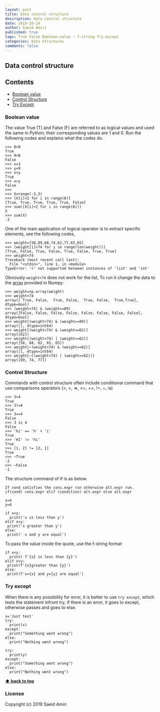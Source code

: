 ```yaml
---
layout: post
title: Data control structure
description: Data control structure
date: 2019-10-24
author: Saeid Amiri
published: true
tags: True False Boolean-value ~ f-string Try-except
categories: Data Structures
comments: false
---
```



## Data control structure


## Contents
- [Boolean value](#boolean-value)
- [Control Structure](#control-structure)
- [Try Except](#try-except)

### Boolean value
The value True (T) and False (F) are referred to as logical values and used the same in Python; their corresponding values are 1 and 0. Run the following codes and explains what the codes do.


```
>>> 8<9
True
>>> 9<8
False
>>> x=3
>>> y=9
>>> x<y
True
>>> x>y
False
>>>
>>> X=range(-3,3)
>>> [X[i]<2 for i in range(6)]
[True, True, True, True, True, False]
>>> sum([X[i]<2 for i in range(6)])
5
>>> sum(X)
-3
```

One of the main application of logical operator is to extract specific elements, see the following codes,

```
>>> weight=[58,89,68,74,62,77,65,65]
>>> [weight[i]<74 for i in range(len(weight))]
[True, False, True, False, True, False, True, True]
>>> weight<74
Traceback (most recent call last):
  File "<stdin>", line 1, in <module>
TypeError: '<' not supported between instances of 'list' and 'int'
```

Obviously ``weight<74`` does not work for the list, To run it change the data to the [array](https://saeidamiri1.github.io/pythonseum/numpy/2019/10/22/data-structure) provided in Numpy:  

```
>>> weight=np.array(weight)
>>> weight<74
array([ True, False,  True, False,  True, False,  True,True], dtype=bool)
>>> (weight<74) & (weight==89)
array([False, False, False, False, False, False, False, False], dtype=bool)
>>> weight[(weight<74) & (weight==89)]
array([], dtype=int64)
>>> weight[(weight<74) & (weight==62)]
array([62])
>>> weight[(weight<74) | (weight==62)]
array([58, 68, 62, 65, 65])
>>> weight[~(weight<74) & (weight==62)]
array([], dtype=int64)
>>> weight[~((weight<74) | (weight==62))]
array([89, 74, 77])
```

### Control Structure
Commands with control structure often include conditional command that use comparisons operators (>, <, =>, <=, ==, !=, ~, is)

```
>>> 3<4
True
>>> 3!=4
True
>>> 3==4
False
>>> 3 is 4
False
>>> 'hi' == 'h' + 'i'
True
>>> 'HI' != 'hi'
True
>>> [1, 2] != [2, 1]
True
>>> ~True
-2
>>> ~False
-1

```

The structure command of if is as below.
```
If cond satisfies the cons.expr run otherwise alt.expr run.
if(cond) cons.expr elif (condition) alt.expr else alt.expr
```

```
x=4
y=4

if x<y: 
  print('x is less than y')
elif x>y:
 print('x greater than y')
else: 
 print(' x and y are equal')
```

To pass the value inside the quote, use the f-string format 

```
if x<y: 
  print( f'{x} is less than {y}')
elif x>y:
 print(f'{x}greater than {y}')
else: 
 print(f'x={x} and y={y} are equal')
```

### Try except
When there is any possibility for error, it is better to use `try except`, which tests the statement infront try, if there is an error, it goes to except, otherwise passes and goes to else.

```{Python, echo = FALSE, message = FALSE}  
x='Just test'
try:
  print(x)
except:
  print("Something went wrong")
else:
  print("Nothing went wrong")

try:
  print(y)
except:
  print("Something went wrong")
else:
  print("Nothing went wrong")
```

**[⬆ back to top](#contents)**
### License
Copyright (c) 2019 Saeid Amiri